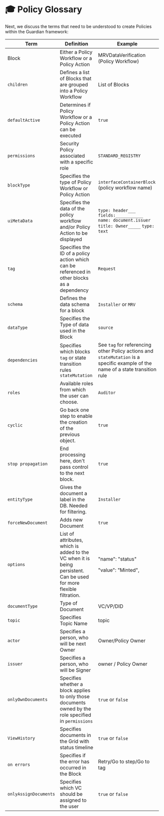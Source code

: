 # 🎓 Policy Glossary

Next, we discuss the terms that need to be understood to create Policies within the Guardian framework:

| Term                  | Definition                                                                                                          | Example                                                                                                                         |
| --------------------- | ------------------------------------------------------------------------------------------------------------------- | ------------------------------------------------------------------------------------------------------------------------------- |
| Block                 | Either a Policy Workflow or a Policy Action                                                                         | MRVDataVerification (Policy Workflow)                                                                                           |
| `children`            | Defines a list of Blocks that are grouped into a Policy Workflow                                                    | List of Blocks                                                                                                                  |
| `defaultActive`       | Determines if Policy Workflow or a Policy Action can be executed                                                    | `true`                                                                                                                          |
| `permissions`         | Security Policy associated with a specific role                                                                     | `STANDARD_REGISTRY`                                                                                                             |
| `blockType`           | Specifies the type of Policy Workflow or Policy Action                                                              | `interfaceContainerBlock` (policy workflow name)                                                                                |
| `uiMetaData`          | Specifies the data of the policy workflow and/or Policy Action to be displayed                                      | `type: header___` `fields:___________` `name: document.issuer` `title: Owner_____` `type: text`                                 |
| `tag`                 | Specifies the ID of a policy action which can be referenced in other blocks as a dependency                         | `Request`                                                                                                                       |
| `schema`              | Defines the data schema for a block                                                                                 | `Installer` or `MRV`                                                                                                            |
| `dataType`            | Specifies the Type of data used in the Block                                                                        | `source`                                                                                                                        |
| `dependencies`        | Specifies which blocks `tag` or state transition rules `stateMutation`                                              | See `tag` for referencing other Policy actions and `stateMutation` is a specific example of the name of a state transition rule |
| `roles`               | Available roles from which the user can choose.                                                                     | `Auditor`                                                                                                                       |
| `cyclic`              | Go back one step to enable the creation of the previous object.                                                     | `true`                                                                                                                          |
| `stop propagation`    | End processing here, don't pass control to the next block.                                                          | `true`                                                                                                                          |
| `entityType`          | Gives the document a label in the DB. Needed for filtering.                                                         | `Installer`                                                                                                                     |
| `forceNewDocument`    | Adds new Document                                                                                                   | `true`                                                                                                                          |
| `options`             | List of attributes, which is added to the VC when it is being persistent. Can be used for more flexible filtration. | <p>"name": "status"</p><p>"value": "Minted",</p>                                                                                |
| `documentType`        | Type of Document                                                                                                    | VC/VP/DID                                                                                                                       |
| `topic`               | Specifies Topic Name                                                                                                | topic                                                                                                                           |
| `actor`               | Specifies a person, who will be next Owner                                                                          | Owner/Policy Owner                                                                                                              |
| `issuer`              | Specifies a person, who will be Signer                                                                              | owner / Policy Owner                                                                                                            |
| `onlyOwnDocuments`    | Specifies whether a block applies to only those documents owned by the role specified in `permissions`              | `true` or `false`                                                                                                               |
| `ViewHistory`         | Specifies documents in the Grid with status timeline                                                                | `true` or `false`                                                                                                               |
| `on errors`           | Specifies if the error has occurred in the Block                                                                    | Retry/Go to step/Go to tag                                                                                                      |
| `onlyAssignDocuments` | Specifies which VC should be assigned to the user                                                                   | `true` or `false`                                                                                                               |

